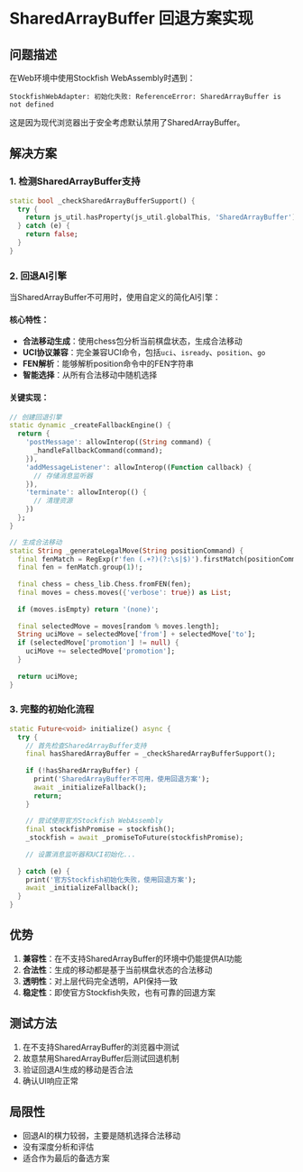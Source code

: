 # SharedArrayBuffer 回退方案实现

## 问题描述

在Web环境中使用Stockfish WebAssembly时遇到：
```
StockfishWebAdapter: 初始化失败: ReferenceError: SharedArrayBuffer is not defined
```

这是因为现代浏览器出于安全考虑默认禁用了SharedArrayBuffer。

## 解决方案

### 1. 检测SharedArrayBuffer支持

```dart
static bool _checkSharedArrayBufferSupport() {
  try {
    return js_util.hasProperty(js_util.globalThis, 'SharedArrayBuffer');
  } catch (e) {
    return false;
  }
}
```

### 2. 回退AI引擎

当SharedArrayBuffer不可用时，使用自定义的简化AI引擎：

#### 核心特性：
- **合法移动生成**：使用chess包分析当前棋盘状态，生成合法移动
- **UCI协议兼容**：完全兼容UCI命令，包括`uci`、`isready`、`position`、`go`
- **FEN解析**：能够解析position命令中的FEN字符串
- **智能选择**：从所有合法移动中随机选择

#### 关键实现：

```dart
// 创建回退引擎
static dynamic _createFallbackEngine() {
  return {
    'postMessage': allowInterop((String command) {
      _handleFallbackCommand(command);
    }),
    'addMessageListener': allowInterop((Function callback) {
      // 存储消息监听器
    }),
    'terminate': allowInterop(() {
      // 清理资源
    })
  };
}

// 生成合法移动
static String _generateLegalMove(String positionCommand) {
  final fenMatch = RegExp(r'fen (.+?)(?:\s|$)').firstMatch(positionCommand);
  final fen = fenMatch.group(1)!;
  
  final chess = chess_lib.Chess.fromFEN(fen);
  final moves = chess.moves({'verbose': true}) as List;
  
  if (moves.isEmpty) return '(none)';
  
  final selectedMove = moves[random % moves.length];
  String uciMove = selectedMove['from'] + selectedMove['to'];
  if (selectedMove['promotion'] != null) {
    uciMove += selectedMove['promotion'];
  }
  
  return uciMove;
}
```

### 3. 完整的初始化流程

```dart
static Future<void> initialize() async {
  try {
    // 首先检查SharedArrayBuffer支持
    final hasSharedArrayBuffer = _checkSharedArrayBufferSupport();
    
    if (!hasSharedArrayBuffer) {
      print('SharedArrayBuffer不可用，使用回退方案');
      await _initializeFallback();
      return;
    }
    
    // 尝试使用官方Stockfish WebAssembly
    final stockfishPromise = stockfish();
    _stockfish = await _promiseToFuture(stockfishPromise);
    
    // 设置消息监听器和UCI初始化...
    
  } catch (e) {
    print('官方Stockfish初始化失败，使用回退方案');
    await _initializeFallback();
  }
}
```

## 优势

1. **兼容性**：在不支持SharedArrayBuffer的环境中仍能提供AI功能
2. **合法性**：生成的移动都是基于当前棋盘状态的合法移动
3. **透明性**：对上层代码完全透明，API保持一致
4. **稳定性**：即使官方Stockfish失败，也有可靠的回退方案

## 测试方法

1. 在不支持SharedArrayBuffer的浏览器中测试
2. 故意禁用SharedArrayBuffer后测试回退机制
3. 验证回退AI生成的移动是否合法
4. 确认UI响应正常

## 局限性

- 回退AI的棋力较弱，主要是随机选择合法移动
- 没有深度分析和评估
- 适合作为最后的备选方案